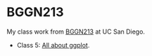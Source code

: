 # BGGN213
My class work from [BGGN213](https://bioboot.github.io/bggn213_F24/) at UC San Diego.


- Class 5: [All about ggplot]().
  
